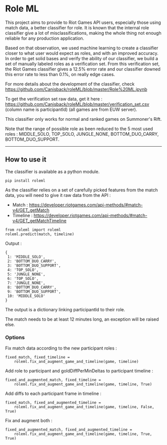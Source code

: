 # Role ML


This project aims to provide to Riot Games API users, especially those using match data, a better classifier for role. It is known that the internal role classifier give a lot of misclassifications, making the whole thing not enough reliable for any production application.

Based on that observation, we used machine learning to create a classifier closer to what user would expect as roles, and with an improved accuracy. In order to get solid bases and verify the ability of our classifier, we build a set of manually labeled roles as a verification set. From this verification set, the Riot Games classifier gives a 12.5% error rate and our classifier downed this error rate to less than 0.1%, on really edge cases.

For more details about the development of the classifier, check https://github.com/Canisback/roleML/blob/master/Role%20ML.ipynb

To get the verification set raw data, get it here : https://github.com/Canisback/roleML/blob/master/verification_set.csv (column name is participantId) (all games are from EUW server).

This classifier only works for normal and ranked games on Summoner's Rift.

Note that the range of possible role as been reduced to the 5 most used roles : MIDDLE_SOLO, TOP_SOLO, JUNGLE_NONE, BOTTOM_DUO_CARRY, BOTTOM_DUO_SUPPORT.

***
## How to use it

The classifier is available as a python module.
```
pip install roleml
```

As the classifier relies on a set of carefully picked features from the match data, you will need to give it raw data from the API : 
 * Match  : https://developer.riotgames.com/api-methods/#match-v4/GET_getMatch
 * Timeline : https://developer.riotgames.com/api-methods/#match-v4/GET_getMatchTimeline

```
from roleml import roleml
roleml.predict(match, timeline)
```
Output : 
```
{
 1: 'MIDDLE_SOLO',
 2: 'BOTTOM_DUO_CARRY',
 3: 'BOTTOM_DUO_SUPPORT',
 4: 'TOP_SOLO',
 5: 'JUNGLE_NONE',
 6: 'TOP_SOLO',
 7: 'JUNGLE_NONE',
 8: 'BOTTOM_DUO_CARRY',
 9: 'BOTTOM_DUO_SUPPORT',
 10: 'MIDDLE_SOLO'
}
```

The output is a dictionary linking participantId to their role.

The match needs to be at least 12 minutes long, an exception will be raised else.

### Options

Fix match data according to the new participant roles : 
```
fixed_match, fixed_timeline = 
	roleml.fix_and_augment_game_and_timeline(game, timeline)
```
Add role to participant and goldDiffPerMinDeltas to participant timeline : 
```
fixed_and_augmented_match, fixed_timeline = 
	roleml.fix_and_augment_game_and_timeline(game, timeline, True)
```
Add diffs to each participant frame in timeline : 
```
fixed_match, fixed_and_augmented_timeline = 
	roleml.fix_and_augment_game_and_timeline(game, timeline, False, True)
```
Fix and augment both : 
```
fixed_and_augmented_match, fixed_and_augmented_timeline = 
	roleml.fix_and_augment_game_and_timeline(game, timeline, True, True)
```